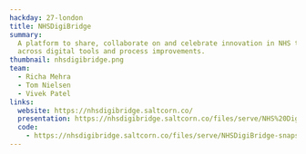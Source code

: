 ```yaml
---
hackday: 27-london
title: NHSDigiBridge
summary:
  A platform to share, collaborate on and celebrate innovation in NHS trusts
  across digital tools and process improvements.
thumbnail: nhsdigibridge.png
team:
  - Richa Mehra
  - Tom Nielsen
  - Vivek Patel
links:
  website: https://nhsdigibridge.saltcorn.co/
  presentation: https://nhsdigibridge.saltcorn.co/files/serve/NHS%20DigiBridge.pdf
  code:
    - https://nhsdigibridge.saltcorn.co/files/serve/NHSDigiBridge-snapshot-7.json
---
```

